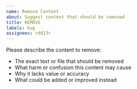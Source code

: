```yaml
---
name: Remove Content
about: Suggest content that should be removed
title: REMOVE
labels: bug
assignees: rdd13r
---
```


Please describe the content to remove:

- The exact text or file that should be removed
- What harm or confusion this content may cause
- Why it lacks value or accuracy
- What could be added or improved instead
